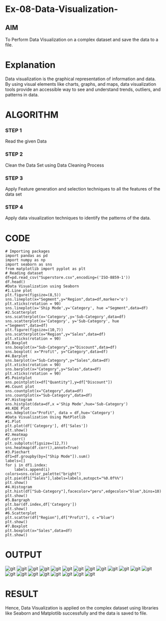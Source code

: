 # Ex-08-Data-Visualization-

## AIM
To Perform Data Visualization on a complex dataset and save the data to a file. 

# Explanation
Data visualization is the graphical representation of information and data. By using visual elements like charts, graphs, and maps, data visualization tools provide an accessible way to see and understand trends, outliers, and patterns in data.

# ALGORITHM
### STEP 1
Read the given Data
### STEP 2
Clean the Data Set using Data Cleaning Process
### STEP 3
Apply Feature generation and selection techniques to all the features of the data set
### STEP 4
Apply data visualization techniques to identify the patterns of the data.


# CODE
```
# Importing packages
import pandas as pd
import numpy as np
import seaborn as sns
from matplotlib import pyplot as plt
# Reading dataset
df=pd.read_csv("Superstore.csv",encoding=('ISO-8859-1'))
df.head() 
#Data Visualization using Seaborn
#1.Line plot
plt.figure(figsize=(8,5))
sns.lineplot(x="Segment",y="Region",data=df,marker='o')
plt.xticks(rotation = 90)
sns.lineplot(x='Ship Mode',y='Category', hue ="Segment",data=df)
#2.Scatterplot
sns.scatterplot(x='Category',y='Sub-Category',data=df)
sns.scatterplot(x='Category', y='Sub-Category', hue ="Segment",data=df)
plt.figure(figsize=(10,7))
sns.scatterplot(x="Region",y="Sales",data=df)
plt.xticks(rotation = 90)
#3.Boxplot
sns.boxplot(x="Sub-Category",y="Discount",data=df)
sns.boxplot( x="Profit", y="Category",data=df)
#4.Barplot
sns.barplot(x="Sub-Category",y="Sales",data=df)
plt.xticks(rotation = 90)
sns.barplot(x="Category",y="Sales",data=df)
plt.xticks(rotation = 90)
#5.Pointplot
sns.pointplot(x=df["Quantity"],y=df["Discount"])
#6.Count plot
sns.countplot(x="Category",data=df)
sns.countplot(x="Sub-Category",data=df) 
#7.Histogram
sns.histplot(data=df,x ='Ship Mode',hue='Sub-Category')
#8.KDE Plot
sns.kdeplot(x="Profit", data = df,hue='Category')
#Data Visualization Using MatPlotlib
#1.Plot
plt.plot(df['Category'], df['Sales'])
plt.show()
#2.Heatmap
df.corr()
plt.subplots(figsize=(12,7))
sns.heatmap(df.corr(),annot=True)
#3.Piechart
df1=df.groupby(by=["Ship Mode"]).sum()
labels=[]
for i in df1.index:
    labels.append(i)
colors=sns.color_palette("bright")
plt.pie(df1["Sales"],labels=labels,autopct="%0.0f%%")
plt.show()
#4.Histogram
plt.hist(df["Sub-Category"],facecolor="peru",edgecolor="blue",bins=10)
plt.show()
#5.Bargraph
plt.bar(df.index,df['Category'])
plt.show()
#6.Scatterplot
plt.scatter(df["Region"],df["Profit"], c ="blue")
plt.show()
#7.Boxplot
plt.boxplot(x="Sales",data=df)
plt.show()
```

# OUTPUT
![git](img1.png)
![git](img2.png)
![git](img3.png)
![git](img4.png)
![git](img5.png)
![git](img6.png)
![git](img7.png)
![git](img8.png)
![git](img9.png)
![git](img10.png)
![git](img11.png)
![git](img12.png)
![git](img13.png)
![git](img14.png)
![git](img15.png)
![git](img16.png)
![git](img17.png)
![git](img18.png)
![git](img19.png)
![git](img20.png)
![git](img21.png)

# RESULT
Hence, Data Visualization is applied on the complex dataset using libraries like Seaborn and Matplotlib successfully and the data is saved to file.
